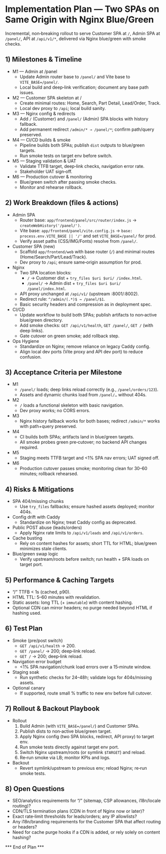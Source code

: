 # Implementation Plan — Two SPAs on Same Origin with Nginx Blue/Green

Incremental, non‑breaking rollout to serve Customer SPA at `/`, Admin SPA at `/panel/`, API at `/api/v1/*`, delivered via Nginx blue/green with smoke checks.

## 1) Milestones & Timeline

- M1 — Admin at /panel
  - Update Admin router base to `/panel/` and Vite base to `VITE_BASE=/panel/`.
  - Local build and deep‑link verification; document any base path issues.
- M2 — Customer SPA skeleton at /
  - Create minimal routes: Home, Search, Part Detail, Lead/Order, Track.
  - Local dev proxy to `/api`; local build sanity.
- M3 — Nginx config & redirects
  - Add `/` (Customer) and `/panel/` (Admin) SPA blocks with history fallback.
  - Add permanent redirect `/admin/* → /panel/*`; confirm path/query preserved.
- M4 — CI/CD builds & smoke
  - Pipeline builds both SPAs; publish `dist` outputs to blue/green targets.
  - Run smoke tests on target env before switch.
- M5 — Staging validation & UAT
  - Validate TTFB target, deep‑link checks, navigation error rate.
  - Stakeholder UAT sign‑off.
- M6 — Production cutover & monitoring
  - Blue/green switch after passing smoke checks.
  - Monitor and rehearse rollback.

## 2) Work Breakdown (files & actions)

- Admin SPA
  - Router base: `app/frontend/panel/src/router/index.js` → `createWebHistory('/panel/')`.
  - Vite base: `app/frontend/panel/vite.config.js` → `base: process.env.VITE_BASE || '/'` and set `VITE_BASE=/panel/` for prod.
  - Verify asset paths (CSS/IMG/Fonts) resolve from `/panel/`.
- Customer SPA (new)
  - Scaffold `app/frontend/web` with base router (`/`) and minimal routes (Home/Search/Part/Lead/Track).
  - Dev proxy to `/api`; ensure same‑origin assumption for prod.
- Nginx
  - Two SPA location blocks:
    - `/` → Customer dist + `try_files $uri $uri/ /index.html`.
    - `/panel/` → Admin dist + `try_files $uri $uri/ /panel/index.html`.
  - API proxy unchanged at `/api/v1/` (upstream :8001/:8002).
  - Redirect rule: `^/admin/(.*)$ → /panel/$1`.
  - Basic security headers and compression as in deployment spec.
- CI/CD
  - Update workflow to build both SPAs; publish artifacts to non‑active blue/green directory.
  - Add smoke checks: `GET /api/v1/health`, `GET /panel/`, `GET /` (with deep links).
  - Gate cutover on green smoke; add rollback step.
- Ops Hygiene
  - Standardize on Nginx; remove reliance on legacy Caddy config.
  - Align local dev ports (Vite proxy and API dev port) to reduce confusion.

## 3) Acceptance Criteria per Milestone

- M1
  - `/panel/` loads; deep links reload correctly (e.g., `/panel/orders/123`).
  - Assets and dynamic chunks load from `/panel/…` without 404s.
- M2
  - `/` loads a functional skeleton with basic navigation.
  - Dev proxy works; no CORS errors.
- M3
  - Nginx history fallback works for both bases; redirect `/admin/*` works with path+query preserved.
- M4
  - CI builds both SPAs; artifacts land in blue/green targets.
  - All smoke probes green pre‑cutover; no backend API changes required.
- M5
  - Staging meets TTFB target and <1% SPA nav errors; UAT signed off.
- M6
  - Production cutover passes smoke; monitoring clean for 30–60 minutes; rollback rehearsed.

## 4) Risks & Mitigations

- SPA 404/missing chunks
  - Use `try_files` fallbacks; ensure hashed assets deployed; monitor 404s.
- Config drift with Caddy
  - Standardize on Nginx; treat Caddy config as deprecated.
- Public POST abuse (leads/orders)
  - Apply Nginx rate limits to `/api/v1/leads` and `/api/v1/orders`.
- Cache busting
  - Rely on content hashes for assets; short TTL for HTML; blue/green minimizes stale clients.
- Blue/green swap logic
  - Verify upstream/roots before switch; run health + SPA loads on target port.

## 5) Performance & Caching Targets

- “/” TTFB < 1s (cached, p90).
- HTML TTL: 5–60 minutes with revalidation.
- Static assets: long TTL (+ `immutable`) with content hashing.
- Optional CDN can mirror headers; no purge needed beyond HTML if hashing used.

## 6) Test Plan

- Smoke (pre/post switch)
  - `GET /api/v1/health` → 200.
  - `GET /panel/` → 200; deep‑link reload.
  - `GET /` → 200; deep‑link reload.
- Navigation error budget
  - <1% SPA navigation/chunk load errors over a 15‑minute window.
- Staging soak
  - Run synthetic checks for 24–48h; validate logs for 404s/missing assets.
- Optional canary
  - If supported, route small % traffic to new env before full cutover.

## 7) Rollout & Backout Playbook

- Rollout
  1. Build Admin (with `VITE_BASE=/panel/`) and Customer SPAs.
  2. Publish dists to non‑active blue/green target.
  3. Apply Nginx config (two SPA blocks, redirect, API proxy) to target env.
  4. Run smoke tests directly against target env port.
  5. Switch Nginx upstream/roots (or symlink `$TARGET`) and reload.
  6. Re‑run smoke via LB; monitor KPIs and logs.
- Backout
  - Revert symlink/upstream to previous env; reload Nginx; re‑run smoke tests.

## 8) Open Questions

- SEO/analytics requirements for “/” (sitemap, CSP allowances, i18n/locale routing)?
- CDN/TLS termination plans (CDN in front of Nginx now or later)?
- Exact rate‑limit thresholds for leads/orders; any IP allowlists?
- Any i18n/branding requirements for the Customer SPA that affect routing or headers?
- Need for cache purge hooks if a CDN is added, or rely solely on content hashing?

*** End of Plan ***

